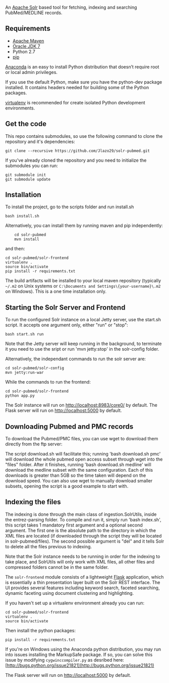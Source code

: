 An [Apache Solr](http://lucene.apache.org/solr/) based tool for fetching, indexing and searching PubMed/MEDLINE records.

Requirements
---------
* [Apache Maven](http://maven.apache.org/download.cgi)
* [Oracle JDK 7](http://www.oracle.com/technetwork/java/javase/downloads/jdk7-downloads-1880260.html)
* Python 2.7
* [pip](https://pip.pypa.io/en/latest/index.html)

[Anaconda](https://store.continuum.io/cshop/anaconda/) is an easy to install Python distribution that doesn’t require root or local admin privileges.

If you use the default Python, make sure you have the python-dev package installed. It contains headers needed for building some of the Python packages.

[virtualenv](https://virtualenv.pypa.io/en/latest/) is recommended for create isolated Python development environments.

Get the code
------------
This repo contains submodules, so use the following command to clone the repository and it's dependencies:

    git clone --recursive https://github.com/Jlazo29/solr-pubmed.git
    
If you've already cloned the repository and you need to initialize the submodules you can run:

    git submodule init
    git submodule update

Installation
---------
To install the project, go to the scripts folder and run install.sh

    bash install.sh

Alternatively, you can install them by running maven and pip independently:

    	cd solr-pubmed
    	mvn install

and then:

    cd solr-pubmed/solr-frontend
    virtualenv .
    source bin/activate
    pip install -r requirements.txt
    
The build artifacts will be installed to your local maven repository (typically `~/.m2` on Unix systems or `C:\Documents and Settings\{your-username}\.m2` on Windows). This is a one time installation only.


Starting the Solr Server and Frontend
-------------
To run the configured Solr instance on a local Jetty server, use the start.sh script. It accepts one argument only, either "run" or "stop":

    bash start.sh run

Note that the Jetty server will keep running in the background, to terminate it you need to use the sript or run 'mvn jetty:stop' in the solr-config folder.

Alternatively, the independant commands to run the solr server are:

    cd solr-pubmed/solr-config
    mvn jetty:run-war

While the commands to run the frontend:

    cd solr-pubmed/solr-frontend
    python app.py

The Solr instance will run on [http://localhost:8983/core0/](http://localhost:8983/core0/) by default.
The Flask server will run on [http://localhost:5000](http://localhost:5000) by default.

Downloading Pubmed and PMC records
-------------
To download the Pubmed/PMC files, you can use wget to download them directly from the ftp server:

The script download.sh will facilitate this; running 'bash download.sh pmc' will download the whole pubmed open access subset through wget into the "files" folder. After it finishes, running 'bash download.sh medline' will download the medline subset with the same configuration.
Each of this downloads is greater than 5GB so the time taken will depend on the download speed. You can also use wget to manually download smaller subsets, opening the script is a good example to start with. 

Indexing the files
-------------
The indexing is done through the main class of ingestion.SolrUtils, inside the entrez-parsing folder. To compile and run it, simply run 'bash index.sh', this script takes 1 mandatory first argument and a optional second argument. The first one is the absolute path to the directory in which the XML files are located (if downloaded through the script they will be located in solr-pubmed/files). The second possible argument is "del" and it tells Solr to delete all the files previous to indexing. 

Note that the Solr instance needs to be running in order for the indexing to take place, and SolrUtils will only work with XML files, all other files and compressed folders cannot be in the same folder. 

The `solr-frontend` module consists of a lightweight [Flask](http://flask.pocoo.org/) application, which is essentially a thin presentation layer built on the Solr REST interface. The UI provides several features including keyword search, faceted searching, dynamic faceting using document clustering and highlighting. 

If you haven't set up a virtualenv environment already you can run:

    cd solr-pubmed/solr-frontend
    virtualenv .
    source bin/activate
    
Then install the python packages:

    pip install -r requirements.txt
    
If you're on Windows using the Anaconda python distribution, you may run into issues installing the MarkupSafe package. If so, you can solve this issue by modifying `cygwinccompiler.py` as desribed here: [http://bugs.python.org/issue21821](http://bugs.python.org/issue21821)


The Flask server will run on [http://localhost:5000](http://localhost:5000) by default.
